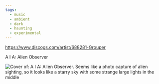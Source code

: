 ```yaml
---
tags:
  - music
  - ambient
  - dark
  - haunting
  - experimental
---
```

https://www.discogs.com/artist/688281-Grouper

A I A: Alien Observer

![Cover of: A I A: Alien Observer. Seems like a photo capture of alien sighting, so it looks like a starry sky with some strange large lights in the middle](Grouper-1697192484691.jpeg)